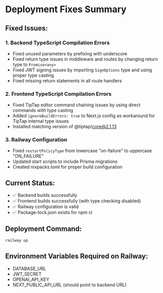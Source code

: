 # Deployment Fixes Summary

## Fixed Issues:

### 1. Backend TypeScript Compilation Errors
- Fixed unused parameters by prefixing with underscore
- Fixed return type issues in middleware and routes by changing return type to `Promise<any>`
- Fixed JWT signing issues by importing `SignOptions` type and using proper type casting
- Fixed missing return statements in all route handlers

### 2. Frontend TypeScript Compilation Errors  
- Fixed TipTap editor command chaining issues by using direct commands with type casting
- Added `ignoreBuildErrors: true` to Next.js config as workaround for TipTap internal type issues
- Installed matching version of @tiptap/core@2.1.13

### 3. Railway Configuration
- Fixed `restartPolicyType` from lowercase "on-failure" to uppercase "ON_FAILURE"
- Updated start scripts to include Prisma migrations
- Created nixpacks.toml for proper build configuration

## Current Status:
- ✅ Backend builds successfully
- ✅ Frontend builds successfully (with type checking disabled)
- ✅ Railway configuration is valid
- ✅ Package-lock.json exists for npm ci

## Deployment Command:
```bash
railway up
```

## Environment Variables Required on Railway:
- DATABASE_URL
- JWT_SECRET
- OPENAI_API_KEY
- NEXT_PUBLIC_API_URL (should point to backend URL)